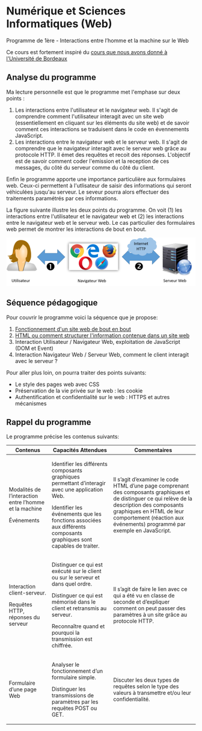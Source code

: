 # Numérique et Sciences Informatiques (Web)

Programme de 1ère - Interactions entre l’homme et la machine sur le Web

Ce cours est fortement inspiré du [cours que nous avons donné à l'Université de Bordeaux](https://moodle1.u-bordeaux.fr/course/view.php?id=4719)

## Analyse du programme

Ma lecture personnelle est que le programme met l'emphase sur deux points :
1. Les interactions entre l'utilisateur et le navigateur web. Il s'agit de comprendre comment l'utilisateur interagit avec un site web (essentiellement en cliquant sur les éléments du site web) et de savoir comment ces interactions se traduisent dans le code en évennements JavaScript.
2. Les interactions entre le navigateur web et le serveur web. Il s'agit de comprendre que le navigateur interagit avec le serveur web grâce au protocole HTTP. Il émet des requêtes et recoit des réponses. L'objectif est de savoir comment coder l'emission et la reception de ces messages, du côté du serveur comme du côté du client.

Enfin le programme apporte une importance particulière aux formulaires web. Ceux-ci permettent à l'utlisateur de saisir des informations qui seront véhiculées jusqu'au serveur. Le seveur pourra alors effectuer des traitements paramétrés par ces informations.


La figure suivante illustre les deux points du programme. On voit (1) les interactions entre l'utilisateur et le navigateur web et (2) les interactions entre le navigateur web et le serveur web.
Le cas particulier des formulaires web permet de montrer les interactions de bout en bout.

![Interactions dans le web](./img/interactions.png)


## Séquence pédagogique

Pour couvrir le programme voici la séquence que je propose: 

1. [Fonctionnement d'un site web de bout en bout](./1-E2E/README.md)
2. [HTML ou comment structurer l'information contenue dans un site web](./2-HTML/README.md)
3. Interaction Utilisateur / Navigateur Web, exploitation de JavaScript (DOM et Event)
4. Interaction Navigateur Web / Serveur Web, comment le client interagit avec le serveur ?


Pour aller plus loin, on pourra traiter des points suivants:
* Le style des pages web avec CSS
* Préservation de la vie privée sur le web : les cookie
* Authentification et confidentialité sur le web : HTTPS et autres mécanismes



## Rappel du programme

Le programme précise les contenus suivants:

| Contenus | Capacités Attendues | Commentaires |
|----------|---------------------| ------|
| <p>Modalités de l’interaction entre l’homme et la machine</p> <p>Événements</p> | <p>Identifier les différents composants graphiques permettant d’interagir avec une application Web.</p> <p>Identifier les événements que les fonctions associées aux différents composants graphiques sont capables de traiter.</p>| Il s’agit d’examiner le code HTML d’une page comprenant des composants graphiques et de distinguer ce qui relève de la description des composants graphiques en HTML de leur comportement (réaction aux événements) programmé par exemple en JavaScript.|
| <p>Interaction client-serveur.</p> <p>Requêtes HTTP, réponses du serveur</p>| <p>Distinguer ce qui est exécuté sur le client ou sur le serveur et dans quel ordre.</p><p>Distinguer ce qui est mémorisé dans le client et retransmis au serveur.</p> <p>Reconnaître quand et pourquoi la transmission est chiffrée.</p> | <p>Il s’agit de faire le lien avec ce qui a été vu en classe de seconde et d’expliquer comment on peut passer des paramètres à un site grâce au protocole HTTP.</p>|
|<p>Formulaire d’une page Web</p> | <p>Analyser le fonctionnement d’un formulaire simple.</p><p>Distinguer les transmissions de paramètres par les requêtes POST ou GET.</p>| <p>Discuter les deux types de requêtes selon le type des valeurs à transmettre et/ou leur confidentialité.</p>
